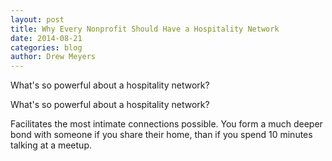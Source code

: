 ```yaml
---
layout: post
title: Why Every Nonprofit Should Have a Hospitality Network
date: 2014-08-21
categories: blog
author: Drew Meyers
---
```


What's so powerful about a hospitality network? 

What's so powerful about a hospitality network?

Facilitates the most intimate connections possible. You form a much deeper bond with someone if you share their home, than if you spend 10 minutes talking at a meetup.